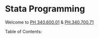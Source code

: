 # Stata Programming

Welcome to [PH 340.600.01](https://www.jhsph.edu/courses/course/36389/2022/340.600.01/stata-programming) & [PH.340.700.71](https://www.jhsph.edu/courses/course/37447/2022/340.700.71/advanced-stata-programming)

Table of Contents:

```{tableofcontents}
```
